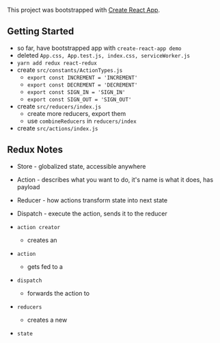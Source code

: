 This project was bootstrapped with [Create React App](https://github.com/facebook/create-react-app).

## Getting Started
* so far, have bootstrapped app with `create-react-app demo`
* deleted `App.css, App.test.js, index.css, serviceWorker.js`
* `yarn add redux react-redux`
* create `src/constants/ActionTypes.js`
    * `export const INCREMENT = 'INCREMENT'`
    * `export const DECREMENT = 'DECREMENT'`
    * `export const SIGN_IN = 'SIGN_IN'`
    * `export const SIGN_OUT = 'SIGN_OUT'`
* create `src/reducers/index.js`
    * create more reducers, export them
    * use `combineReducers` in `reducers/index`
* create `src/actions/index.js`



## Redux Notes

* Store - globalized state, accessible anywhere
* Action - describes what you want to do, it's name is what it does, has payload
* Reducer - how actions transform state into next state
* Dispatch - execute the action, sends it to the reducer

* `action creator`
    * creates an
* `action`
    * gets fed to a
* `dispatch`
    * forwards the action to
* `reducers`
    * creates a new
* `state`


